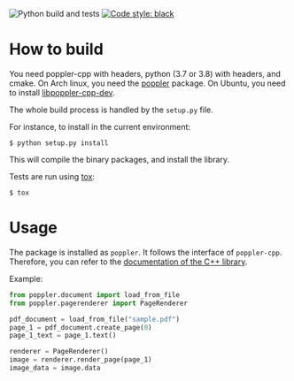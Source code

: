 ![Python build and tests](https://github.com/cbrunet/python-poppler/workflows/Python%20build%20and%20tests/badge.svg?branch=master)
[![Code style: black](https://img.shields.io/badge/code%20style-black-000000.svg)](https://github.com/psf/black)


# How to build

You need poppler-cpp with headers, python (3.7 or 3.8) with headers, and cmake.
On Arch linux, you need the [poppler](https://security.archlinux.org/package/poppler) package.
On Ubuntu, you need to install [libpoppler-cpp-dev](https://packages.ubuntu.com/bionic/libpoppler-cpp-dev).

The whole build process is handled by the `setup.py` file.

For instance, to install in the current environment:

```
$ python setup.py install
```

This will compile the binary packages, and install the library.

Tests are run using [tox](https://tox.readthedocs.io/en/latest/):

```
$ tox
```


# Usage

The package is installed as `poppler`. It follows the interface of `poppler-cpp`. Therefore, you can refer to the [documentation of the C++ library](https://poppler.freedesktop.org/api/cpp/namespacepoppler.html).


Example:

```python
from poppler.document import load_from_file
from poppler.pagerenderer import PageRenderer

pdf_document = load_from_file("sample.pdf")
page_1 = pdf_document.create_page(0)
page_1_text = page_1.text()

renderer = PageRenderer()
image = renderer.render_page(page_1)
image_data = image.data
```
